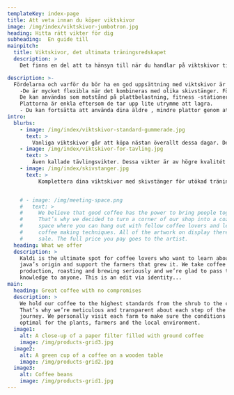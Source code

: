 ```yaml
---
templateKey: index-page
title: Att veta innan du köper viktskivor
image: /img/index/viktskivor-jumbotron.jpg
heading: Hitta rätt vikter för dig
subheading:  En guide till 
mainpitch:
  title: Viktskivor, det ultimata träningsredskapet
  description: >
    Det finns en del att ta hänsyn till när du handlar på viktskivor till ditt gym. Denna sida kommer ge dig en detaljerad bild över vilka saker som du måste veta när man köper viktskivor eller tillbehör. 

description: >-
  Fördelarna och varför du bör ha en god uppsättning med viktskivor är många:
    -De är mycket flexibla när det kombineras med olika skivstänger. Fördelar med viktskivor.
    De kan användas som motstånd på plattbelastning, fitness -stationer.
    Plattorna är enkla eftersom de tar upp lite utrymme att lagra.
    - Du kan fortsätta att använda dina äldre , mindre plattor genom att lägga till dem till dina större plåtar när du blir ännu starkare.
intro:
  blurbs:
    - image: /img/index/viktskivor-standard-gummerade.jpg
      text: >
        Vanliga viktskivor går att köpa nästan överallt dessa dagar. De kan endera vara helgjutna utan några utan några handtag eller med handtag och gummiöverdrag vilket gör dem mer hållbar. Fördelen med normala viktskivor är att de är billiga och gjorda för amatörbruk. Det viktigaste är att du vet vilken typ av skivstång du har, vanliga viktskivor har passar på skivstänger med diametern 25mm.
    - image: /img/index/viktskivor-for-tavling.jpg
      text: >
        Även kallade tävlingsvikter. Dessa vikter är av högre kvalitét och därmed är prislappen också satt lite högre. Olympiska vikter är alltid belagda och färgkodade för att lätt veta hur mycket som är på skivstången. Dessa vikter passar på skivstänger med diameter om 50mm.
    - image: /img/index/skivstanger.jpg
      text: >
          Komplettera dina viktskivor med skivstänger för utökad träningsvariation.


    # - image: /img/meeting-space.png
    #   text: >
    #     We believe that good coffee has the power to bring people together.
    #     That’s why we decided to turn a corner of our shop into a cozy meeting
    #     space where you can hang out with fellow coffee lovers and learn about
    #     coffee making techniques. All of the artwork on display there is for
    #     sale. The full price you pay goes to the artist.
  heading: What we offer
  description: >
    Kaldi is the ultimate spot for coffee lovers who want to learn about their
    java’s origin and support the farmers that grew it. We take coffee
    production, roasting and brewing seriously and we’re glad to pass that
    knowledge to anyone. This is an edit via identity...
main:
  heading: Great coffee with no compromises
  description: >
    We hold our coffee to the highest standards from the shrub to the cup.
    That’s why we’re meticulous and transparent about each step of the coffee’s
    journey. We personally visit each farm to make sure the conditions are
    optimal for the plants, farmers and the local environment.
  image1:
    alt: A close-up of a paper filter filled with ground coffee
    image: /img/products-grid3.jpg
  image2:
    alt: A green cup of a coffee on a wooden table
    image: /img/products-grid2.jpg
  image3:
    alt: Coffee beans
    image: /img/products-grid1.jpg
---
```


